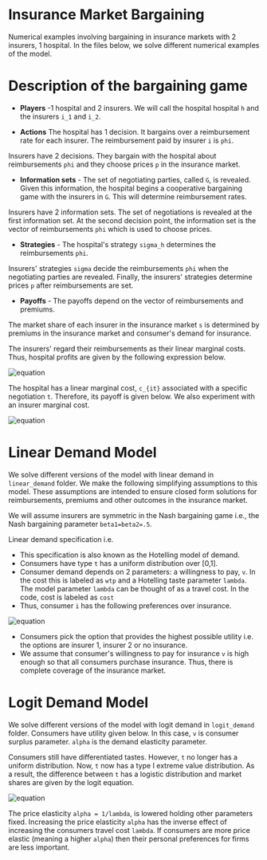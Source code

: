 # Insurance Market Bargaining
Numerical examples involving bargaining in insurance markets with 2 insurers, 1 hospital. In the files below, we solve different numerical examples of the model.

# Description of the bargaining game

* **Players** -1 hospital and 2 insurers. We will call the hospital hospital `h` and the insurers `i_1` and `i_2`.

* **Actions** The hospital has 1 decision. It bargains over a reimbursement rate for each insurer. The reimbursement paid by insurer `i` is `phi`.


 Insurers have 2 decisions. They bargain with the hospital about reimbursements `phi` and they choose prices `p` in the insurance market. 

* **Information sets** - The set of negotiating parties, called `G`, is revealed. Given this information, the hospital begins a cooperative bargaining game with the insurers in `G`. This will determine reimbursement rates. 

Insurers have 2 information sets. The set of negotiations is revealed at the first information set. At the second  decision point, the information set is  the vector of reimbursements `phi` which is used to choose prices.



* **Strategies** - The hospital's strategy `sigma_h` determines the reimbursements `phi`.

Insurers' strategies `sigma` decide the reimbursements `phi` when the negotiating parties are revealed. Finally,  the insurers' strategies determine prices `p` after reimbursements are set.


* **Payoffs** - The payoffs depend on the vector of reimbursements and premiums.

The market share of each insurer in the insurance market `s` is determined by premiums in the insurance market and consumer's demand for insurance. 

The insurers' regard their reimbursements as their linear marginal costs. Thus, hospital profits are given by the following expression below. 

![equation](https://latex.codecogs.com/svg.image?pi_i(mathcal{G},phi,p))

The hospital has a linear marginal cost, `c_{it}` associated with a specific negotiation `t`. Therefore, its payoff is given below. We also experiment with an insurer marginal cost.

![equation](https://latex.codecogs.com/svg.image?pi_h(mathcal{G},phi,p)&space;=&space;sum_{i=1,2}&space;(phi_i&space;-&space;c_{it})s_i)

# Linear Demand Model

We solve different versions of the model with linear demand in `linear_demand` folder. We make the following simplifying assumptions to this model. These assumptions are intended to ensure closed form solutions for reimbursements, premiums and other outcomes in the insurance market.

We will assume insurers are symmetric in the Nash bargaining game i.e., the Nash bargaining parameter `beta1=beta2=.5`.

Linear demand specification i.e. 

* This specification is also known as the Hotelling model of demand.
* Consumers have type `t` has a uniform distribution over [0,1].
* Consumer demand depends on 2 parameters: a willingness to pay, `v`. In the cost this is labeled as `wtp` and a Hotelling taste parameter `lambda`. The model parameter `lambda` can be thought of as a travel cost. In the code, cost is labeled as `cost`
* Thus, consumer `i` has the following preferences over insurance. 

![equation](https://latex.codecogs.com/svg.image?&space;begin{matrix}&space;v&space;-&space;p_1&space;-&space;&space;&space;lambda&space;t_i&space;&space;&&space;i_1=1,i_2=0&space;v&space;-&space;&space;p_2&space;-&space;lambda(1-t_i)&space;&&space;i_1=0,i_2=1&space;0&space;&&space;o.w.&space;end{matrix})

* Consumers pick the option that provides the highest possible utility i.e. the options are insurer 1, insurer 2 or no insurance.
* We assume that consumer's willingness to pay for insurance `v` is high enough so that all consumers purchase insurance. Thus, there is complete coverage of the insurance market.

# Logit Demand Model

We solve different versions of the model with logit demand in `logit_demand` folder.  Consumers have utility given below. In this case, `v` is consumer surplus parameter. `alpha` is the demand elasticity parameter. 

Consumers still have differentiated tastes. However, `t` no longer has a uniform distribution. Now, `t` now has a type I extreme value distribution. As a result, the difference between `t` has a logistic distribution and market shares are given by the logit equation.

![equation](https://latex.codecogs.com/svg.image?s_i&space;=&space;dfrac{exp(&space;(v&space;&space;-&space;&space;p_i)/lambda&space;)}{1&plus;&space;sum_{j=1}^2&space;exp(&space;(v&space;-&space;&space;p_j)/lambda&space;&space;)&space;})

The price elasticity `alpha = 1/lambda`, is lowered holding other parameters fixed. Increasing the price elasticity `alpha` has the inverse effect of increasing the consumers travel cost `lambda`. If consumers are more price elastic (meaning a higher `alpha`) then their personal preferences for firms are less important.

